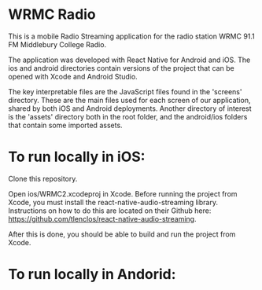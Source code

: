 # WRMC Radio

This is a mobile Radio Streaming application for the radio station WRMC 91.1 FM Middlebury College Radio. 

The application was developed with React Native for Android and iOS. The ios and android directories contain versions of the project that can be opened with Xcode and Android Studio. 

The key interpretable files are the JavaScript files found in the 'screens' directory. These are the main files used for each screen of our application, shared by both iOS and Android deployments. Another directory of interest is the 'assets' directory both in the root folder, and the android/ios folders that contain some imported assets. 

# To run locally in iOS:

Clone this repository.

Open ios/WRMC2.xcodeproj in Xcode. Before running the project from Xcode, you must install the react-native-audio-streaming library. Instructions on how to do this are located on their Github here: https://github.com/tlenclos/react-native-audio-streaming.

After this is done, you should be able to build and run the project from Xcode. 

# To run locally in Andorid:
